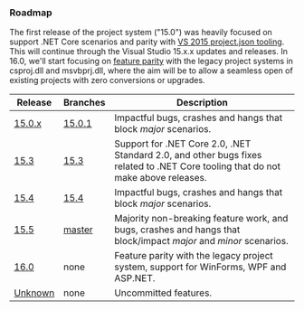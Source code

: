 ### Roadmap

The first release of the project system ("15.0") was heavily focused on support .NET Core scenarios and parity with [VS 2015 project.json tooling](https://github.com/dotnet/roslyn-project-system/issues?utf8=%E2%9C%93&q=label%3AParity-XProj%20). This will continue through the Visual Studio 15.x.x updates and releases. In 16.0, we'll start focusing on [feature parity](https://github.com/dotnet/roslyn-project-system/labels/Parity-VSLangProj) with the legacy project systems in csproj.dll and msvbprj.dll, where the aim will be to allow a seamless open of existing projects with zero conversions or upgrades.

|Release|Branches|Description|
|-------|--------|--------|
|[15.0.x](https://github.com/dotnet/roslyn-project-system/milestone/4)|[15.0.1](https://github.com/dotnet/roslyn-project-system/tree/dev15.0.x)|Impactful bugs, crashes and hangs that block _major_ scenarios.
|[15.3](https://github.com/dotnet/roslyn-project-system/milestone/7)|[15.3](https://github.com/dotnet/project-system/tree/dev15.3.x)|Support for .NET Core 2.0, .NET Standard 2.0, and other bugs fixes related to .NET Core tooling that do not make above releases.
|[15.4](https://github.com/dotnet/project-system/milestone/17)|[15.4](https://github.com/dotnet/project-system/tree/dev15.4.x)|Impactful bugs, crashes and hangs that block _major_ scenarios.
|[15.5](https://github.com/dotnet/project-system/milestone/16)|[master](https://github.com/dotnet/roslyn-project-system/tree/master)|Majority non-breaking feature work, and bugs, crashes and hangs that block/impact _major_ and _minor_ scenarios.
|[16.0](https://github.com/dotnet/roslyn-project-system/milestone/12)|none|Feature parity with the legacy project system, support for WinForms, WPF and ASP.NET.
|[Unknown](https://github.com/dotnet/roslyn-project-system/milestone/5)|none|Uncommitted features.
